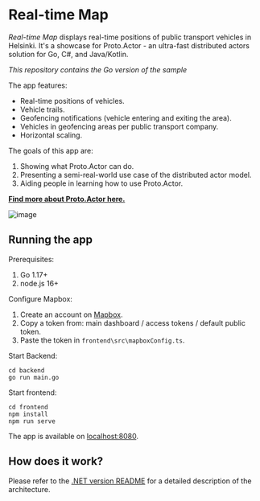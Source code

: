 # Real-time Map

_Real-time Map_ displays real-time positions of public transport vehicles in Helsinki. It's a showcase for Proto.Actor - an ultra-fast distributed actors solution for Go, C#, and Java/Kotlin.

_This repository contains the Go version of the sample_

The app features:
* Real-time positions of vehicles.
* Vehicle trails.
* Geofencing notifications (vehicle entering and exiting the area).
* Vehicles in geofencing areas per public transport company.
* Horizontal scaling.

The goals of this app are:
1. Showing what Proto.Actor can do.
1. Presenting a semi-real-world use case of the distributed actor model.
1. Aiding people in learning how to use Proto.Actor.

**[Find more about Proto.Actor here.](https://proto.actor/)**

![image](https://user-images.githubusercontent.com/1219044/132653003-58733735-f49a-4615-adb5-36552b1415c1.png)

## Running the app

Prerequisites:
1. Go 1.17+
1. node.js 16+

Configure Mapbox:
1. Create an account on [Mapbox](https://www.mapbox.com/).
1. Copy a token from: main dashboard / access tokens / default public token.
1. Paste the token in `frontend\src\mapboxConfig.ts`.

Start Backend:
```
cd backend
go run main.go
```

Start frontend:
```
cd frontend
npm install
npm run serve
```

The app is available on [localhost:8080](http://localhost:8080/).

## How does it work?

Please refer to the [.NET version README](https://github.com/asynkron/realtimemap-dotnet#how-does-it-work) for a detailed description of the architecture.